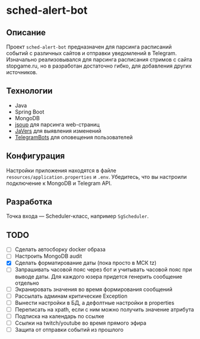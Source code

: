 # sched-alert-bot

## Описание
Проект `sched-alert-bot` предназначен для парсинга расписаний событий с различных сайтов и отправки уведомлений в Telegram.
Изначально реализовывался для парсинга расписания стримов с сайта stopgame.ru, но в разработан достаточно гибко, для добавления других источников.

## Технологии
- Java
- Spring Boot
- MongoDB
- [jsoup](https://jsoup.org/) для парсинга web-страниц
- [JaVers](https://javers.org/) для выявления изменений
- [TelegramBots](https://github.com/rubenlagus/TelegramBots) для оповещения пользователей

## Конфигурация
Настройки приложения находятся в файле `resources/application.properties` и `.env`.
Убедитесь, что вы настроили подключение к MongoDB и Telegram API.

## Разработка
Точка входа — Scheduler-класс, например `SgScheduler`.

## TODO
- [ ] Сделать автосборку docker образа
- [ ] Настроить MongoDB audit
- [x] Сделать форматирование даты (пока просто в МСК tz)
- [ ] Запрашивать часовой пояс через бот и учитывать часовой пояс при выводе даты. Для каждого юзера придется генерить сообщение отдельно
- [ ] Экранировать значения во время формирования сообщений
- [ ] Рассылать админам критические Exception
- [ ] Вынести настройки в БД, а дефолтные настройки в properties
- [ ] Переписать на xpath, если с ним можно получить значение атрибута
- [ ] Подписка на календарь по ссылке
- [ ] Ссылки на twitch/youtube во время прямого эфира
- [ ] Защита от отправки событий из прошлого
